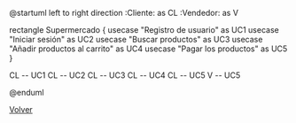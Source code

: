 @startuml
left to right direction
:Cliente: as CL
:Vendedor: as V

rectangle Supermercado {
    usecase "Registro de usuario" as UC1
    usecase "Iniciar sesión" as UC2
    usecase "Buscar productos" as UC3
    usecase "Añadir productos al carrito" as UC4
    usecase "Pagar los productos" as UC5
}

CL -- UC1
CL -- UC2
CL -- UC3
CL -- UC4
CL -- UC5
V -- UC5

@enduml

[Volver](Proyecto.md)